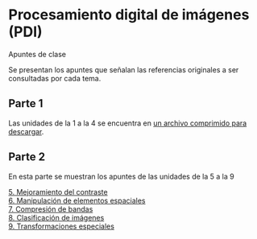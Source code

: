 # Procesamiento digital de imágenes (PDI)  
Apuntes de clase

Se presentan los apuntes que señalan las referencias originales a ser consultadas por cada tema.

## Parte 1
Las unidades de la 1 a la 4 se encuentra en [un archivo comprimido para descargar](PrimeraParte.zip).

## Parte 2

En esta parte se muestran los apuntes de las unidades de la 5 a la 9

[5. Mejoramiento del contraste](5-Mejoramiento.html)  
[6. Manipulación de elementos espaciales](6-ManipulaciónEspacial.html)  
[7. Compresión de bandas](7-compresion.html)  
[8. Clasificación de imágenes](8-clasificacion.html)  
[9. Transformaciones especiales](9-Transformaciones.html)  
